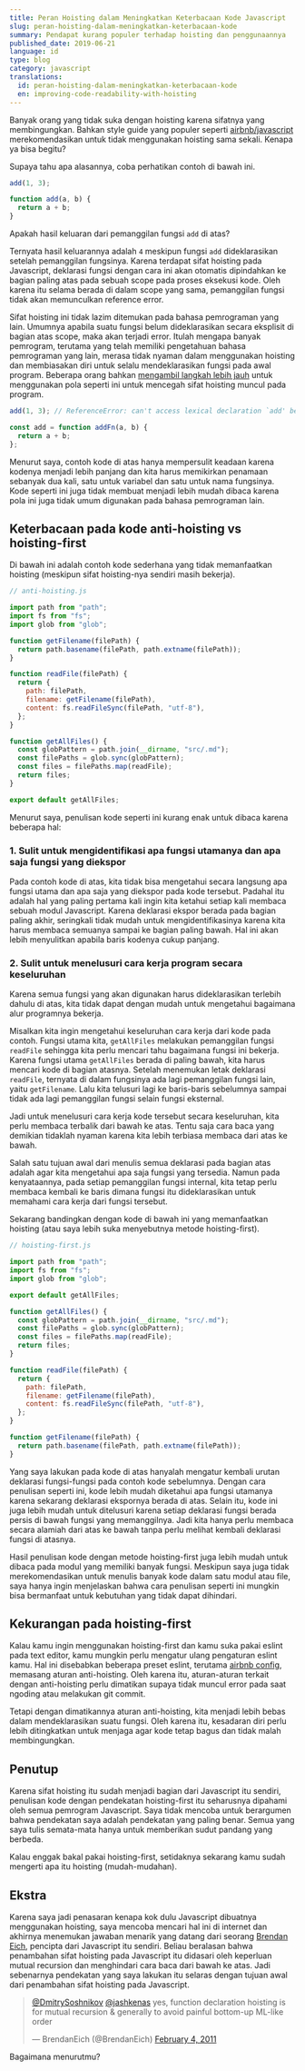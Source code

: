 ```yaml
---
title: Peran Hoisting dalam Meningkatkan Keterbacaan Kode Javascript
slug: peran-hoisting-dalam-meningkatkan-keterbacaan-kode
summary: Pendapat kurang populer terhadap hoisting dan penggunaannya
published_date: 2019-06-21
language: id
type: blog
category: javascript
translations:
  id: peran-hoisting-dalam-meningkatkan-keterbacaan-kode
  en: improving-code-readability-with-hoisting
---
```


Banyak orang yang tidak suka dengan hoisting karena sifatnya yang membingungkan. Bahkan style guide yang populer seperti [airbnb/javascript](https://github.com/airbnb/javascript#functions) merekomendasikan untuk tidak menggunakan hoisting sama sekali. Kenapa ya bisa begitu?

Supaya tahu apa alasannya, coba perhatikan contoh di bawah ini.

```js
add(1, 3);

function add(a, b) {
  return a + b;
}
```

Apakah hasil keluaran dari pemanggilan fungsi `add` di atas?

Ternyata hasil keluarannya adalah `4` meskipun fungsi `add` dideklarasikan setelah pemanggilan fungsinya. Karena terdapat sifat hoisting pada Javascript, deklarasi fungsi dengan cara ini akan otomatis dipindahkan ke bagian paling atas pada sebuah scope pada proses eksekusi kode. Oleh karena itu selama berada di dalam scope yang sama, pemanggilan fungsi tidak akan memunculkan reference error.

Sifat hoisting ini tidak lazim ditemukan pada bahasa pemrograman yang lain. Umumnya apabila suatu fungsi belum dideklarasikan secara eksplisit di bagian atas scope, maka akan terjadi error. Itulah mengapa banyak pemrogram, terutama yang telah memiliki pengetahuan bahasa pemrograman yang lain, merasa tidak nyaman dalam menggunakan hoisting dan membiasakan diri untuk selalu mendeklarasikan fungsi pada awal program. Beberapa orang bahkan [mengambil langkah lebih jauh](https://github.com/airbnb/javascript#functions--declarations) untuk menggunakan pola seperti ini untuk mencegah sifat hoisting muncul pada program.

```js
add(1, 3); // ReferenceError: can't access lexical declaration `add' before initialization

const add = function addFn(a, b) {
  return a + b;
};
```

Menurut saya, contoh kode di atas hanya mempersulit keadaan karena kodenya menjadi lebih panjang dan kita harus memikirkan penamaan sebanyak dua kali, satu untuk variabel dan satu untuk nama fungsinya. Kode seperti ini juga tidak membuat menjadi lebih mudah dibaca karena pola ini juga tidak umum digunakan pada bahasa pemrograman lain.

## Keterbacaan pada kode anti-hoisting vs hoisting-first

Di bawah ini adalah contoh kode sederhana yang tidak memanfaatkan hoisting (meskipun sifat hoisting-nya sendiri masih bekerja).

```js
// anti-hoisting.js

import path from "path";
import fs from "fs";
import glob from "glob";

function getFilename(filePath) {
  return path.basename(filePath, path.extname(filePath));
}

function readFile(filePath) {
  return {
    path: filePath,
    filename: getFilename(filePath),
    content: fs.readFileSync(filePath, "utf-8"),
  };
}

function getAllFiles() {
  const globPattern = path.join(__dirname, "src/.md");
  const filePaths = glob.sync(globPattern);
  const files = filePaths.map(readFile);
  return files;
}

export default getAllFiles;
```

Menurut saya, penulisan kode seperti ini kurang enak untuk dibaca karena beberapa hal:

### 1. Sulit untuk mengidentifikasi apa fungsi utamanya dan apa saja fungsi yang diekspor

Pada contoh kode di atas, kita tidak bisa mengetahui secara langsung apa fungsi utama dan apa saja yang diekspor pada kode tersebut. Padahal itu adalah hal yang paling pertama kali ingin kita ketahui setiap kali membaca sebuah modul Javascript. Karena deklarasi ekspor berada pada bagian paling akhir, seringkali tidak mudah untuk mengidentifikasinya karena kita harus membaca semuanya sampai ke bagian paling bawah. Hal ini akan lebih menyulitkan apabila baris kodenya cukup panjang.

### 2. Sulit untuk menelusuri cara kerja program secara keseluruhan

Karena semua fungsi yang akan digunakan harus dideklarasikan terlebih dahulu di atas, kita tidak dapat dengan mudah untuk mengetahui bagaimana alur programnya bekerja.

Misalkan kita ingin mengetahui keseluruhan cara kerja dari kode pada contoh. Fungsi utama kita, `getAllFiles` melakukan pemanggilan fungsi `readFile` sehingga kita perlu mencari tahu bagaimana fungsi ini bekerja. Karena fungsi utama `getAllFiles` berada di paling bawah, kita harus mencari kode di bagian atasnya. Setelah menemukan letak deklarasi `readFile`, ternyata di dalam fungsinya ada lagi pemanggilan fungsi lain, yaitu `getFilename`. Lalu kita telusuri lagi ke baris-baris sebelumnya sampai tidak ada lagi pemanggilan fungsi selain fungsi eksternal.

Jadi untuk menelusuri cara kerja kode tersebut secara keseluruhan, kita perlu membaca terbalik dari bawah ke atas. Tentu saja cara baca yang demikian tidaklah nyaman karena kita lebih terbiasa membaca dari atas ke bawah.

Salah satu tujuan awal dari menulis semua deklarasi pada bagian atas adalah agar kita mengetahui apa saja fungsi yang tersedia. Namun pada kenyataannya, pada setiap pemanggilan fungsi internal, kita tetap perlu membaca kembali ke baris dimana fungsi itu dideklarasikan untuk memahami cara kerja dari fungsi tersebut.

Sekarang bandingkan dengan kode di bawah ini yang memanfaatkan hoisting (atau saya lebih suka menyebutnya metode hoisting-first).

```js
// hoisting-first.js

import path from "path";
import fs from "fs";
import glob from "glob";

export default getAllFiles;

function getAllFiles() {
  const globPattern = path.join(__dirname, "src/.md");
  const filePaths = glob.sync(globPattern);
  const files = filePaths.map(readFile);
  return files;
}

function readFile(filePath) {
  return {
    path: filePath,
    filename: getFilename(filePath),
    content: fs.readFileSync(filePath, "utf-8"),
  };
}

function getFilename(filePath) {
  return path.basename(filePath, path.extname(filePath));
}
```

Yang saya lakukan pada kode di atas hanyalah mengatur kembali urutan deklarasi fungsi-fungsi pada contoh kode sebelumnya. Dengan cara penulisan seperti ini, kode lebih mudah diketahui apa fungsi utamanya karena sekarang deklarasi ekspornya berada di atas. Selain itu, kode ini juga lebih mudah untuk ditelusuri karena setiap deklarasi fungsi berada persis di bawah fungsi yang memanggilnya. Jadi kita hanya perlu membaca secara alamiah dari atas ke bawah tanpa perlu melihat kembali deklarasi fungsi di atasnya.

Hasil penulisan kode dengan metode hoisting-first juga lebih mudah untuk dibaca pada modul yang memiliki banyak fungsi. Meskipun saya juga tidak merekomendasikan untuk menulis banyak kode dalam satu modul atau file, saya hanya ingin menjelaskan bahwa cara penulisan seperti ini mungkin bisa bermanfaat untuk kebutuhan yang tidak dapat dihindari.

## Kekurangan pada hoisting-first

Kalau kamu ingin menggunakan hoisting-first dan kamu suka pakai eslint pada text editor, kamu mungkin perlu mengatur ulang pengaturan eslint kamu. Hal ini disebabkan beberapa preset eslint, terutama [airbnb config](https://www.npmjs.com/package/eslint-config-airbnb), memasang aturan anti-hoisting. Oleh karena itu, aturan-aturan terkait dengan anti-hoisting perlu dimatikan supaya tidak muncul error pada saat ngoding atau melakukan git commit.

Tetapi dengan dimatikannya aturan anti-hoisting, kita menjadi lebih bebas dalam mendeklarasikan suatu fungsi. Oleh karena itu, kesadaran diri perlu lebih ditingkatkan untuk menjaga agar kode tetap bagus dan tidak malah membingungkan.

## Penutup

Karena sifat hoisting itu sudah menjadi bagian dari Javascript itu sendiri, penulisan kode dengan pendekatan hoisting-first itu seharusnya dipahami oleh semua pemrogram Javascript. Saya tidak mencoba untuk berargumen bahwa pendekatan saya adalah pendekatan yang paling benar. Semua yang saya tulis semata-mata hanya untuk memberikan sudut pandang yang berbeda.

Kalau enggak bakal pakai hoisting-first, setidaknya sekarang kamu sudah mengerti apa itu hoisting (mudah-mudahan).

## Ekstra

Karena saya jadi penasaran kenapa kok dulu Javascript dibuatnya menggunakan hoisting, saya mencoba mencari hal ini di internet dan akhirnya menemukan jawaban menarik yang datang dari seorang [Brendan Eich](https://en.wikipedia.org/wiki/Brendan_Eich), pencipta dari Javascript itu sendiri. Beliau beralasan bahwa penambahan sifat hoisting pada Javascript itu didasari oleh keperluan mutual recursion dan menghindari cara baca dari bawah ke atas. Jadi sebenarnya pendekatan yang saya lakukan itu selaras dengan tujuan awal dari penambahan sifat hoisting pada Javascript.

<blockquote class="twitter-tweet" data-conversation="none" data-lang="en"><p lang="en" dir="ltr"><a href="https://twitter.com/DmitrySoshnikov?ref_src=twsrc%5Etfw">@DmitrySoshnikov</a> <a href="https://twitter.com/jashkenas?ref_src=twsrc%5Etfw">@jashkenas</a> yes, function declaration hoisting is for mutual recursion &amp; generally to avoid painful bottom-up ML-like order</p>&mdash; BrendanEich (@BrendanEich) <a href="https://twitter.com/BrendanEich/status/33403701100154880?ref_src=twsrc%5Etfw">February 4, 2011</a></blockquote>

Bagaimana menurutmu?
